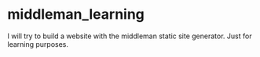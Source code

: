 middleman_learning
==================

I will try to build a website with the middleman static site generator. Just for learning purposes.
